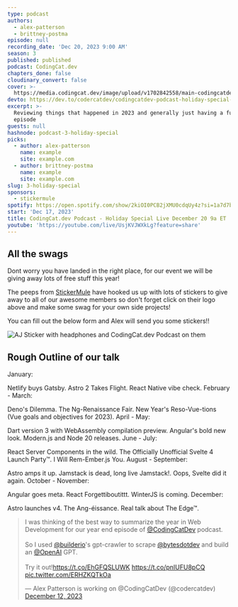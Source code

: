 ```yaml
---
type: podcast
authors:
  - alex-patterson
  - brittney-postma
episode: null
recording_date: 'Dec 20, 2023 9:00 AM'
season: 3
published: published
podcast: CodingCat.dev
chapters_done: false
cloudinary_convert: false
cover: >-
  https://media.codingcat.dev/image/upload/v1702842558/main-codingcatdev-photo/2023-holiday-special.png
devto: https://dev.to/codercatdev/codingcatdev-podcast-holiday-special-11do
excerpt: >-
  Reviewing things that happened in 2023 and generally just having a fun holiday
  episode
guests: null
hashnode: podcast-3-holiday-special
picks:
  - author: alex-patterson
    name: example
    site: example.com
  - author: brittney-postma
    name: example
    site: example.com
slug: 3-holiday-special
sponsors:
  - stickermule
spotify: https://open.spotify.com/show/2kiOI0PCB2jXMU0cdqUy4z?si=1a7d7b4c975e47e3
start: 'Dec 17, 2023'
title: CodingCat.dev Podcast - Holiday Special Live December 20 9a ET
youtube: 'https://youtube.com/live/UsjKVJWXkLg?feature=share'
---
```


<script lang="ts">
	import TweetEmbed from '$lib/components/content/TweetEmbed.svelte'
	import SwagForm from './SwagForm.svelte'
</script>

## All the swags

Dont worry you have landed in the right place, for our event we will be giving away lots of free stuff this year!

The peeps from [StickerMule](https://mule.to/p5h2) have hooked us up with lots of stickers to give away to all of our awesome members so don't forget click on their logo above and make some swag for your own side projects!

You can fill out the below form and Alex will send you some stickers!!

![AJ Sticker with headphones and CodingCat.dev Podcast on them](https://media.codingcat.dev/image/upload/v1702928104/main-codingcatdev-photo/stickermule-example.png)

<SwagForm />

## Rough Outline of our talk

January:

Netlify buys Gatsby.
Astro 2 Takes Flight.
React Native vibe check.
February - March:

Deno's Dilemma.
The Ng-Renaissance Fair.
New Year's Reso-Vue-tions (Vue goals and objectives for 2023).
April - May:

Dart version 3 with WebAssembly compilation preview.
Angular's bold new look.
Modern.js and Node 20 releases.
June - July:

React Server Components in the wild.
The Officially Unofficial Svelte 4 Launch Party™.
I Will Rem-Ember.js You.
August - September:

Astro amps it up.
Jamstack is dead, long live Jamstack!.
Oops, Svelte did it again.
October - November:

Angular goes meta.
React Forgettiboutittt.
WinterJS is coming.
December:

Astro launches v4.
The Ang-éissance.
Real talk about The Edge™.

<TweetEmbed>
  <blockquote class="twitter-tweet" data-theme="dark">
    <p lang="en" dir="ltr">
      I was thinking of the best way to summarize the year in Web Development for
      our year end episode of
      <a href="https://twitter.com/CodingCatDev?ref_src=twsrc%5Etfw"
        >@CodingCatDev</a
      >
      podcast.<br /><br />So I used
      <a href="https://twitter.com/builderio?ref_src=twsrc%5Etfw">@builderio</a
      >&#39;s gpt-crawler to scrape
      <a href="https://twitter.com/bytesdotdev?ref_src=twsrc%5Etfw"
        >@bytesdotdev</a
      >
      and build an
      <a href="https://twitter.com/OpenAI?ref_src=twsrc%5Etfw">@OpenAI</a>
      GPT.<br /><br />Try it out!<a href="https://t.co/EhGFQSLUWK"
        >https://t.co/EhGFQSLUWK</a
      >
      <a href="https://t.co/pnIUFU8pCQ">https://t.co/pnIUFU8pCQ</a>
      <a href="https://t.co/ERHZKQTkOa">pic.twitter.com/ERHZKQTkOa</a>
    </p>
    &mdash; Alex Patterson is working on @CodingCatDev (@codercatdev)
    <a
      href="https://twitter.com/codercatdev/status/1734406711824326973?ref_src=twsrc%5Etfw"
      >December 12, 2023</a
    >
  </blockquote>
</TweetEmbed>
